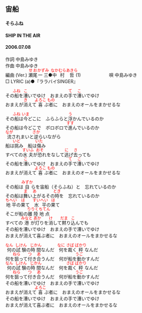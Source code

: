 <style type="text/css">
	ruby{
	    ruby-position: over;
	}
	ruby > rt{font-size: 12px;color:red;}
	p{font:16px;font-size: '楷体'}
</style>
## 宙船
#### そらふね
#### SHIP IN THE AIR
#### 2006.07.08


作詞     中島みゆき　　　　　   
作曲      中島みゆき  　　　   
編曲 (Ver.) <ruby><rb>瀬尾</rb><rp>(</rp><rt>せお</rt><rp>)</rp></ruby><ruby><rb>一三</rb><rp>(</rp><rt>かずみ</rt><rp>)</rp></ruby>●<ruby><rb>中村</rb><rp>(</rp><rt>なかむら</rt><rp>)</rp></ruby><ruby><rb>哲</rb><rp>(</rp><rt>あきら</rt><rp>)</rp></ruby>(1)　　　　　　
唄     中島みゆき      
□ LYRIC (a)●『ララバイSINGER』   
   
その<ruby><rb>船</rb><rp>(</rp><rt>ふね</rt><rp>)</rp></ruby>を<ruby><rb>漕</rb><rp>(</rp><rt>こ</rt><rp>)</rp></ruby>いでゆけ　おまえの<ruby><rb>手</rb><rp>(</rp><rt>て</rt><rp>)</rp></ruby>で<ruby><rb>漕</rb><rp>(</rp><rt>こ</rt><rp>)</rp></ruby>いでゆけ   
おまえが<ruby><rb>消</rb><rp>(</rp><rt>き</rt><rp>)</rp></ruby>えて<ruby><rb>喜</rb><rp>(</rp><rt>よろこ</rt><rp>)</rp></ruby>ぶ<ruby><rb>者</rb><rp>(</rp><rt>もの</rt><rp>)</rp></ruby>に　おまえのオールをまかせるな   
   
その<ruby><rb>船</rb><rp>(</rp><rt>ふね</rt><rp>)</rp></ruby>は<ruby><rb>今</rb><rp>(</rp><rt>いま</rt><rp>)</rp></ruby>どこに　ふらふらと<ruby><rb>浮</rb><rp>(</rp><rt>う</rt><rp>)</rp></ruby>かんでいるのか   
その船は今どこで　ボロボロで<ruby><rb>進</rb><rp>(</rp><rt>すす</rt><rp>)</rp></ruby>んでいるのか   
<ruby><rb>流</rb><rp>(</rp><rt>なが</rt><rp>)</rp></ruby>されまいと<ruby><rb>逆</rb><rp>(</rp><rt>さか</rt><rp>)</rp></ruby>らいながら   
船は<ruby><rb>挑</rb><rp>(</rp><rt>いど</rt><rp>)</rp></ruby>み　船は<ruby><rb>傷</rb><rp>(</rp><rt>いた</rt><rp>)</rp></ruby>み   
すべての<ruby><rb>水夫</rb><rp>(</rp><rt>すいふ</rt><rp>)</rp></ruby>が<ruby><rb>恐</rb><rp>(</rp><rt>おそ</rt><rp>)</rp></ruby>れをなして<ruby><rb>逃</rb><rp>(</rp><rt>に</rt><rp>)</rp></ruby>げ<ruby><rb>去</rb><rp>(</rp><rt>さ</rt><rp>)</rp></ruby>っても   
その船を<ruby><rb>漕</rb><rp>(</rp><rt>こ</rt><rp>)</rp></ruby>いでゆけ　おまえの<ruby><rb>手</rb><rp>(</rp><rt>て</rt><rp>)</rp></ruby>で<ruby><rb>漕</rb><rp>(</rp><rt>こ</rt><rp>)</rp></ruby>いでゆけ   
おまえが消えて<ruby><rb>喜</rb><rp>(</rp><rt>よろこ</rt><rp>)</rp></ruby>ぶ<ruby><rb>者</rb><rp>(</rp><rt>もの</rt><rp>)</rp></ruby>に　おまえのオールをまかせるな   
   
その船は<ruby><rb>自</rb><rp>(</rp><rt>みずか</rt><rp>)</rp></ruby>らを宙船（そらふね）と　忘れているのか   
その船は<ruby><rb>舞</rb><rp>(</rp><rt>ま</rt><rp>)</rp></ruby>い<ruby><rb>上</rb><rp>(</rp><rt>あ</rt><rp>)</rp></ruby>がるその<ruby><rb>時</rb><rp>(</rp><rt>とき</rt><rp>)</rp></ruby>を　忘れているのか   
<ruby><rb>地平</rb><rp>(</rp><rt>ちへい</rt><rp>)</rp></ruby>の<ruby><rb>果</rb><rp>(</rp><rt>は</rt><rp>)</rp></ruby>て　<ruby><rb>水平</rb><rp>(</rp><rt>すいへい</rt><rp>)</rp></ruby>の<ruby><rb>果</rb><rp>(</rp><rt>は</rt><rp>)</rp></ruby>て   
そこが船の<ruby><rb>離陸</rb><rp>(</rp><rt>りりく</rt><rp>)</rp></ruby><ruby><rb>地点</rb><rp>(</rp><rt>ちてん</rt><rp>)</rp></ruby>   
すべての<ruby><rb>港</rb><rp>(</rp><rt>みなと</rt><rp>)</rp></ruby>が<ruby><rb>灯</rb><rp>(</rp><rt>あか</rt><rp>)</rp></ruby>りを<ruby><rb>消</rb><rp>(</rp><rt>け</rt><rp>)</rp></ruby>して<ruby><rb>黙</rb><rp>(</rp><rt>だま</rt><rp>)</rp></ruby>り<ruby><rb>込</rb><rp>(</rp><rt>こ</rt><rp>)</rp></ruby>んでも   
その船を漕いでゆけ　おまえの手で漕いでゆけ   
おまえが消えて喜ぶ者に　おまえのオールをまかせるな   
   
<ruby><rb>何</rb><rp>(</rp><rt>なん</rt><rp>)</rp></ruby>の<ruby><rb>試験</rb><rp>(</rp><rt>しけん</rt><rp>)</rp></ruby>の<ruby><rb>時間</rb><rp>(</rp><rt>じかん</rt><rp>)</rp></ruby>なんだ　<ruby><rb>何</rb><rp>(</rp><rt>なに</rt><rp>)</rp></ruby>を<ruby><rb>裁</rb><rp>(</rp><rt>さば</rt><rp>)</rp></ruby>く<ruby><rb>秤</rb><rp>(</rp><rt>ばかり</rt><rp>)</rp></ruby>なんだ   
何を<ruby><rb>狙</rb><rp>(</rp><rt>ねら</rt><rp>)</rp></ruby>って<ruby><rb>付</rb><rp>(</rp><rt>つ</rt><rp>)</rp></ruby>き<ruby><rb>合</rb><rp>(</rp><rt>あ</rt><rp>)</rp></ruby>うんだ　何が船を<ruby><rb>動</rb><rp>(</rp><rt>うご</rt><rp>)</rp></ruby>かすんだ   
<ruby><rb>何</rb><rp>(</rp><rt>なん</rt><rp>)</rp></ruby>の<ruby><rb>試験</rb><rp>(</rp><rt>しけん</rt><rp>)</rp></ruby>の<ruby><rb>時間</rb><rp>(</rp><rt>じかん</rt><rp>)</rp></ruby>なんだ　何を<ruby><rb>裁</rb><rp>(</rp><rt>さば</rt><rp>)</rp></ruby>く<ruby><rb>秤</rb><rp>(</rp><rt>ばかり</rt><rp>)</rp></ruby>なんだ   
何を<ruby><rb>狙</rb><rp>(</rp><rt>ねら</rt><rp>)</rp></ruby>って<ruby><rb>付</rb><rp>(</rp><rt>つ</rt><rp>)</rp></ruby>き<ruby><rb>合</rb><rp>(</rp><rt>あ</rt><rp>)</rp></ruby>うんだ　何が船を<ruby><rb>動</rb><rp>(</rp><rt>うご</rt><rp>)</rp></ruby>かすんだ   
その船を漕いでゆけ　おまえの手で漕いでゆけ   
おまえが消えて<ruby><rb>喜</rb><rp>(</rp><rt>よろこ</rt><rp>)</rp></ruby>ぶ者に　おまえのオールをまかせるな   
その船を漕いでゆけ　おまえの手で漕いでゆけ   
おまえが消えて喜ぶ者に　おまえのオールをまかせるな   